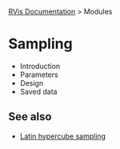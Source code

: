 [RVis Documentation](../../index.md) > Modules

# Sampling

- Introduction
- Parameters
- Design
- Saved data

## See also

- [Latin hypercube sampling](./configurelhs/index.md)

